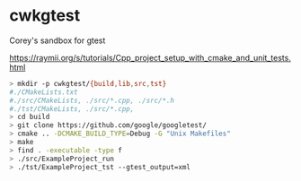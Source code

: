 # cwkgtest
Corey's sandbox for gtest

https://raymii.org/s/tutorials/Cpp_project_setup_with_cmake_and_unit_tests.html

```bash
> mkdir -p cwkgtest/{build,lib,src,tst}
#./CMakeLists.txt
#./src/CMakeLists, ./src/*.cpp, ./src/*.h
#./tst/CMakeLists, ./src/*.cpp, 
> cd build
> git clone https://github.com/google/googletest/
> cmake .. -DCMAKE_BUILD_TYPE=Debug -G "Unix Makefiles" 
> make
> find . -executable -type f
> ./src/ExampleProject_run
> ./tst/ExampleProject_tst --gtest_output=xml
```
